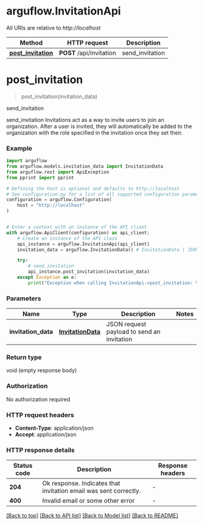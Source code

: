 # arguflow.InvitationApi

All URIs are relative to *http://localhost*

Method | HTTP request | Description
------------- | ------------- | -------------
[**post_invitation**](InvitationApi.md#post_invitation) | **POST** /api/invitation | send_invitation


# **post_invitation**
> post_invitation(invitation_data)

send_invitation

send_invitation  Invitations act as a way to invite users to join an organization. After a user is invited, they will automatically be added to the organization with the role specified in the invitation once they set their.

### Example


```python
import arguflow
from arguflow.models.invitation_data import InvitationData
from arguflow.rest import ApiException
from pprint import pprint

# Defining the host is optional and defaults to http://localhost
# See configuration.py for a list of all supported configuration parameters.
configuration = arguflow.Configuration(
    host = "http://localhost"
)


# Enter a context with an instance of the API client
with arguflow.ApiClient(configuration) as api_client:
    # Create an instance of the API class
    api_instance = arguflow.InvitationApi(api_client)
    invitation_data = arguflow.InvitationData() # InvitationData | JSON request payload to send an invitation

    try:
        # send_invitation
        api_instance.post_invitation(invitation_data)
    except Exception as e:
        print("Exception when calling InvitationApi->post_invitation: %s\n" % e)
```



### Parameters


Name | Type | Description  | Notes
------------- | ------------- | ------------- | -------------
 **invitation_data** | [**InvitationData**](InvitationData.md)| JSON request payload to send an invitation | 

### Return type

void (empty response body)

### Authorization

No authorization required

### HTTP request headers

 - **Content-Type**: application/json
 - **Accept**: application/json

### HTTP response details

| Status code | Description | Response headers |
|-------------|-------------|------------------|
**204** | Ok response. Indicates that invitation email was sent correctly. |  -  |
**400** | Invalid email or some other error |  -  |

[[Back to top]](#) [[Back to API list]](../README.md#documentation-for-api-endpoints) [[Back to Model list]](../README.md#documentation-for-models) [[Back to README]](../README.md)

